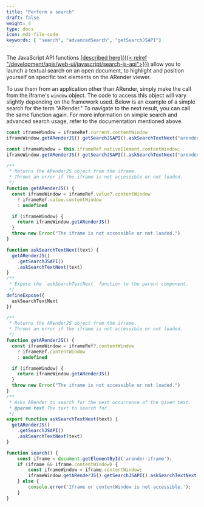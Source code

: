 ```yaml
---
title: "Perform a search"
draft: false
weight: 4
type: docs
icon: mdi-file-code
keywords: [ "search", "advancedSearch", "getSearchJSAPI"]
---
```


The JavaScript API functions <i class="ti-hand-point-right"></i> <ins>[described here]({{< relref "/development/apis/web-ui/javascript/search-js-api">}})</ins> <i class="ti-hand-point-left" ></i> allow you to launch a textual search on an open document, to highlight and position yourself on specific text elements on the ARender viewer.


To use them from an application other than ARender, simply make the call from the iframe's `window` object. The code to access this object will vary slightly depending on the framework used. Below is an example of a simple search for the term "ARender." To navigate to the next result, you can call the same function again. For more information on simple search and advanced search usage, refer to the documentation mentioned above.

```javascript
const iframeWindow = iframeRef.current.contentWindow
iframeWindow.getARenderJS().getSearchJSAPI().askSearchTextNext("arender")
```
```javascript
const iframeWindow = this.iframeRef.nativeElement.contentWindow;
iframeWindow.getARenderJS().getSearchJSAPI().askSearchTextNext("arender")
```
```javascript
/**
 * Returns the ARenderJS object from the iframe.
 * Throws an error if the iframe is not accessible or not loaded.
 */
function getARenderJS() {
  const iframeWindow = iframeRef.value?.contentWindow
    ? iframeRef.value.contentWindow
    : undefined

  if (iframeWindow) {
    return iframeWindow.getARenderJS()
  }
  throw new Error("The iframe is not accessible or not loaded.")
}

function askSearchTextNext(text) {
  getARenderJS()
    .getSearchJSAPI()
    .askSearchTextNext(text)
}
/**
 * Expose the `askSearchTextNext` function to the parent component.
 */
defineExpose({
  askSearchTextNext
})
```
```javascript
/**
 * Returns the ARenderJS object from the iframe.
 * Throws an error if the iframe is not accessible or not loaded.
 */
function getARenderJS() {
  const iframeWindow = iframeRef?.contentWindow
    ? iframeRef.contentWindow
    : undefined

  if (iframeWindow) {
    return iframeWindow.getARenderJS()
  }
  throw new Error("The iframe is not accessible or not loaded.")
}
/**
 * Asks ARender to search for the next occurrence of the given text.
 * @param text The text to search for.
 */
export function askSearchTextNext(text) {
  getARenderJS()
    .getSearchJSAPI()
    .askSearchTextNext(text)
}

```
```javascript
function search() {
    const iframe = document.getElementById('arender-iframe');
    if (iframe && iframe.contentWindow) {
        const iframeWindow = iframe.contentWindow;
        iframeWindow.getARenderJS().getSearchJSAPI().askSearchTextNext("arender");
    } else {
        console.error('Iframe or contentWindow is not accessible.');
    }
}
```

